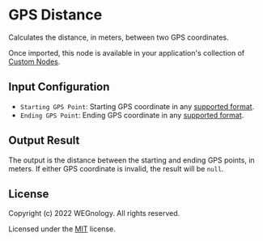 # GPS Distance

Calculates the distance, in meters, between two GPS coordinates.

Once imported, this node is available in your application's collection of [Custom Nodes](https://docs.app.wnology.io/workflows/custom-nodes/overview/).

## Input Configuration

* `Starting GPS Point`: Starting GPS coordinate in any [supported format](https://docs.app.wnology.io/devices/state/#gps-attributes).
* `Ending GPS Point`: Ending GPS coordinate in any [supported format](https://docs.app.wnology.io/devices/state/#gps-attributes).

## Output Result

The output is the distance between the starting and ending GPS points, in meters. If either GPS coordinate is invalid, the result will be `null`.

## License

Copyright (c) 2022 WEGnology. All rights reserved.

Licensed under the [MIT](https://github.com/WEGnology/wegnology-templates/blob/master/LICENSE.txt) license.